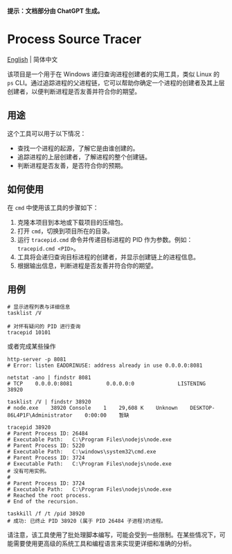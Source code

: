 **提示：文档部分由 ChatGPT 生成。**

# Process Source Tracer

[English](./README.md) | 简体中文

该项目是一个用于在 Windows 递归查询进程创建者的实用工具，类似 Linux 的 `ps` CLI。通过追踪进程的父进程链，它可以帮助你确定一个进程的创建者及其上层创建者，以便判断进程是否友善并符合你的期望。

## 用途

这个工具可以用于以下情况：

- 查找一个进程的起源，了解它是由谁创建的。
- 追踪进程的上层创建者，了解进程的整个创建链。
- 判断进程是否友善，是否符合你的预期。

## 如何使用

在 `cmd` 中使用该工具的步骤如下：

1. 克隆本项目到本地或下载项目的压缩包。
2. 打开 `cmd`，切换到项目所在的目录。
3. 运行 `tracepid.cmd` 命令并传递目标进程的 PID 作为参数。例如：`tracepid.cmd <PID>`。
4. 工具将会递归查询目标进程的创建者，并显示创建链上的进程信息。
5. 根据输出信息，判断进程是否友善并符合你的期望。

## 用例

```shell
# 显示进程列表与详细信息
tasklist /V

# 对怀有疑问的 PID 进行查询
tracepid 10101
```

或者完成某些操作

```shell
http-server -p 8081
# Error: listen EADDRINUSE: address already in use 0.0.0.0:8081

netstat -ano | findstr 8081
# TCP    0.0.0.0:8081           0.0.0.0:0              LISTENING       38920

tasklist /V | findstr 38920
# node.exe    38920 Console    1    29,608 K    Unknown    DESKTOP-86L4P1F\Administrator    0:00:00    暂缺

tracepid 38920
# Parent Process ID: 26484
# Executable Path:   C:\Program Files\nodejs\node.exe
# Parent Process ID: 5220
# Executable Path:   C:\windows\system32\cmd.exe
# Parent Process ID: 3724
# Executable Path:   C:\Program Files\nodejs\node.exe
# 没有可用实例。
# 
# Parent Process ID: 3724
# Executable Path:   C:\Program Files\nodejs\node.exe
# Reached the root process.
# End of the recursion.

taskkill /f /t /pid 38920
# 成功: 已终止 PID 38920 (属于 PID 26484 子进程)的进程。
```

请注意，该工具使用了批处理脚本编写，可能会受到一些限制。在某些情况下，可能需要使用更高级的系统工具和编程语言来实现更详细和准确的分析。
